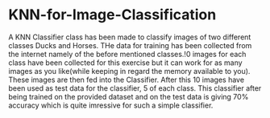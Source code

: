 # KNN-for-Image-Classification

A KNN Classifier class has been made to classify images of two different classes Ducks and Horses. THe data for training has been collected from the 
internet namely of the before mentioned classes.!0 images for each class have been collected for this exercise but it can work for as many images as
you like(while keeping in regard the memory available to you). These images are then fed into the Classifier. After this 10 images have been used as
test data for the classifier, 5 of each class. This classifier after being trained on the provided dataset and on the test data is giving 70% accuracy 
which is quite imressive for such a simple classifier. 
